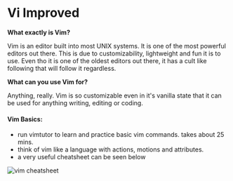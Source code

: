 # Vi Improved

**What exactly is Vim?**

Vim is an editor built into most UNIX systems. It is one of the most powerful editors out there.
This is due to customizability, lightweight and fun it is to use.
Even tho it is one of the oldest editors out there, it has a cult like following that will follow it regardless.

**What can you use Vim for?**

Anything, really. Vim is so customizable even in it's vanilla state that it can be used for anything writing, editing or coding.

#### Vim Basics:

- run vimtutor to learn and practice basic vim commands. takes about 25 mins.
- think of vim like a language with actions, motions and attributes.
- a very useful cheatsheet can be seen below

![vim cheatsheet](https://github.com/SimonRenblad/simon-notes/Vim/cheatsheet.jpg)
